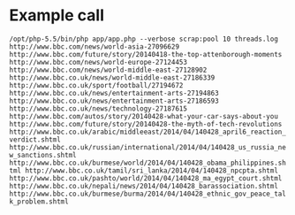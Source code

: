 # Example call
``/opt/php-5.5/bin/php app/app.php --verbose scrap:pool 10 threads.log http://www.bbc.com/news/world-asia-27096629 http://www.bbc.com/future/story/20140418-the-top-attenborough-moments http://www.bbc.com/news/world-europe-27124453 http://www.bbc.com/news/world-middle-east-27128902 http://www.bbc.co.uk/news/world-middle-east-27186339 http://www.bbc.co.uk/sport/football/27194672 http://www.bbc.co.uk/news/entertainment-arts-27194863 http://www.bbc.co.uk/news/entertainment-arts-27186593 http://www.bbc.co.uk/news/technology-27187615 http://www.bbc.com/autos/story/20140428-what-your-car-says-about-you http://www.bbc.com/future/story/20140428-the-myth-of-tech-revolutions http://www.bbc.co.uk/arabic/middleeast/2014/04/140428_april6_reaction_verdict.shtml http://www.bbc.co.uk/russian/international/2014/04/140428_us_russia_new_sanctions.shtml http://www.bbc.co.uk/burmese/world/2014/04/140428_obama_philippines.shtml http://www.bbc.co.uk/tamil/sri_lanka/2014/04/140428_npcpta.shtml http://www.bbc.co.uk/pashto/world/2014/04/140428_ma_egypt_court.shtml http://www.bbc.co.uk/nepali/news/2014/04/140428_barassociation.shtml http://www.bbc.co.uk/burmese/burma/2014/04/140428_ethnic_gov_peace_talk_problem.shtml``
